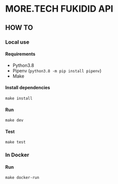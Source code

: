 # MORE.TECH FUKIDID API

## HOW TO

### Local use

#### Requirements
* Python3.8
* Pipenv (`python3.8 -m pip install pipenv`)
* Make

#### Install dependencies
```shell
make install
```

#### Run
```shell
make dev
```

#### Test
```shell
make test
```

### In Docker

#### Run
```shell
make docker-run
```
